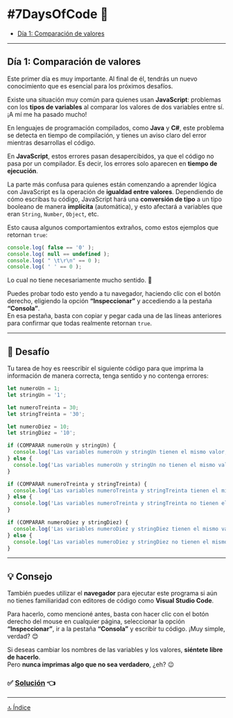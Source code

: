 # **#7DaysOfCode** :rocket:

+ [Día 1: Comparación de valores](#día-1-comparación-de-valores-en-javascript)

---

## Día 1: Comparación de valores

Este primer día es muy importante. Al final de él, tendrás un nuevo conocimiento que es esencial para los próximos desafíos.

Existe una situación muy común para quienes usan **JavaScript**: problemas con los **tipos de variables** al comparar los valores de dos variables entre sí. ¡A mí me ha pasado mucho!

En lenguajes de programación compilados, como **Java** y **C#**, este problema se detecta en tiempo de compilación, y tienes un aviso claro del error mientras desarrollas el código.

En **JavaScript**, estos errores pasan desapercibidos, ya que el código no pasa por un compilador. Es decir, los errores solo aparecen en **tiempo de ejecución**.

La parte más confusa para quienes están comenzando a aprender lógica con JavaScript es la operación de **igualdad entre valores**. Dependiendo de cómo escribas tu código, JavaScript hará una **conversión de tipo** a un tipo booleano de manera **implícita** (automática), y esto afectará a variables que eran `String`, `Number`, `Object`, etc.

Esto causa algunos comportamientos extraños, como estos ejemplos que retornan `true`:

```javascript
console.log( false == '0' );
console.log( null == undefined );
console.log( " \t\r\n" == 0 );
console.log( ' ' == 0 );
```

Lo cual no tiene necesariamente mucho sentido. 🤯

Puedes probar todo esto yendo a tu navegador, haciendo clic con el botón derecho, eligiendo la opción **“Inspeccionar”** y accediendo a la pestaña **“Consola”**.  
En esa pestaña, basta con copiar y pegar cada una de las líneas anteriores para confirmar que todas realmente retornan `true`.

---

## 🚀 Desafío

Tu tarea de hoy es reescribir el siguiente código para que imprima la información de manera correcta, tenga sentido y no contenga errores:

```javascript
let numeroUn = 1;
let stringUn = '1';

let numeroTreinta = 30;
let stringTreinta = '30';

let numeroDiez = 10;
let stringDiez = '10';

if (COMPARAR numeroUn y stringUn) {
  console.log('Las variables numeroUn y stringUn tienen el mismo valor, pero tipos diferentes');
} else {
  console.log('Las variables numeroUn y stringUn no tienen el mismo valor');
}

if (COMPARAR numeroTreinta y stringTreinta) {
  console.log('Las variables numeroTreinta y stringTreinta tienen el mismo valor y el mismo tipo');
} else {
  console.log('Las variables numeroTreinta y stringTreinta no tienen el mismo tipo');
}

if (COMPARAR numeroDiez y stringDiez) {
  console.log('Las variables numeroDiez y stringDiez tienen el mismo valor, pero tipos diferentes');
} else {
  console.log('Las variables numeroDiez y stringDiez no tienen el mismo valor');
}
```

---

## 💡 Consejo  

También puedes utilizar el **navegador** para ejecutar este programa si aún no tienes familiaridad con editores de código como **Visual Studio Code**.

Para hacerlo, como mencioné antes, basta con hacer clic con el botón derecho del mouse en cualquier página, seleccionar la opción **“Inspeccionar”**, ir a la pestaña **“Consola”** y escribir tu código. ¡Muy simple, verdad? 😊

Si deseas cambiar los nombres de las variables y los valores, **siéntete libre de hacerlo**.  
Pero **nunca imprimas algo que no sea verdadero**, ¿eh? 😉

### ✅ [Solución](./day-1.html) 👈

---
[🔝 Índice](#7daysofcode-rocket)
